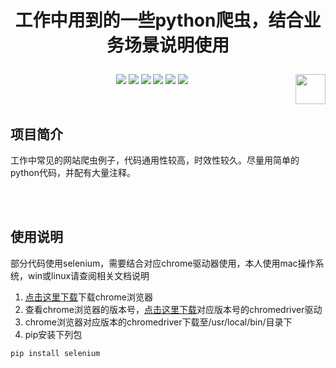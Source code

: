 # <p align="center">工作中用到的一些python爬虫，结合业务场景说明使用</p>

<p align="center">
    <a href="https://github.com/Colin-zh/WebCrawler"><img src="https://img.shields.io/badge/status-updating-brightgreen.svg"></a>
    <a href="https://github.com/python/cpython"><img src="https://img.shields.io/badge/Python-3.7-FF1493.svg"></a>
    <a href="https://opensource.org/licenses/mit-license.php"><img src="https://badges.frapsoft.com/os/mit/mit.svg"></a>
    <a href="https://github.com/Colin-zh/WebCrawler/graphs/contributors"><img src="https://img.shields.io/github/contributors/Colin-zh/WebCrawler?color=blue"></a>
    <a href="https://github.com/Colin-zh/WebCrawler/stargazers"><img src="https://img.shields.io/github/stars/Colin-zh/WebCrawler.svg?logo=github"></a>
    <a href="https://github.com/Colin-zh/WebCrawler/network/members"><img src="https://img.shields.io/github/forks/Colin-zh/WebCrawler.svg?color=blue&logo=github"></a>
    <a href="https://www.python.org/"><img src="https://upload.wikimedia.org/wikipedia/commons/c/c3/Python-logo-notext.svg" align="right" height="48" width="48" ></a>
</p>
<br />

## 项目简介
工作中常见的网站爬虫例子，代码通用性较高，时效性较久。尽量用简单的python代码，并配有大量注释。

<br />
<br />

## 使用说明
部分代码使用selenium，需要结合对应chrome驱动器使用，本人使用mac操作系统，win或linux请查阅相关文档说明
1. [点击这里下载][1]下载chrome浏览器
2. 查看chrome浏览器的版本号，[点击这里下载][2]对应版本号的chromedriver驱动
3. chrome浏览器对应版本的chromedriver下载至/usr/local/bin/目录下
4. pip安装下列包
```python
pip install selenium
```

[1]:https://www.google.com/chrome/
[2]:http://chromedriver.storage.googleapis.com/index.html
